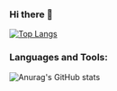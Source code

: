 

### Hi there 👋

[![Top Langs](https://github-readme-stats.vercel.app/api/top-langs/?username=u-egg)](https://github.com/anuraghazra/github-readme-stats)

### Languages and Tools:
![Anurag's GitHub stats](https://github-readme-stats.vercel.app/api?username=u-egg&&show_icons=true&theme=default)
